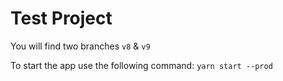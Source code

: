 # Test Project

You will find two branches `v8` & `v9`

To start the app use the following command:
`yarn start --prod`
